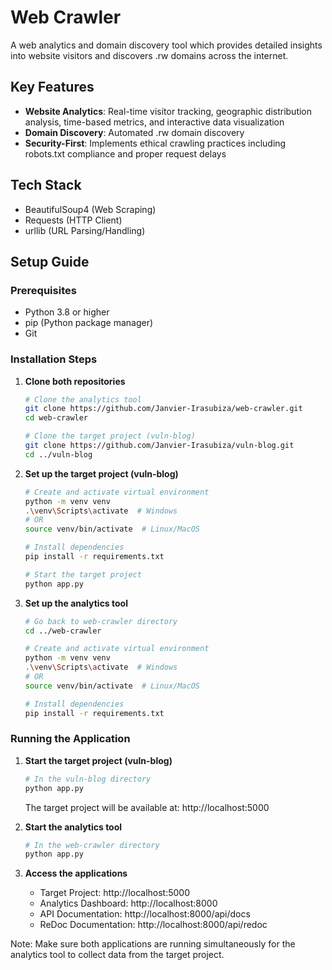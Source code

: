 # Web Crawler

A web analytics and domain discovery tool which provides detailed insights into website visitors and discovers .rw domains across the internet.

## Key Features

- **Website Analytics**: Real-time visitor tracking, geographic distribution analysis, time-based metrics, and interactive data visualization
- **Domain Discovery**: Automated .rw domain discovery
- **Security-First**: Implements ethical crawling practices including robots.txt compliance and proper request delays

## Tech Stack

- BeautifulSoup4 (Web Scraping)
- Requests (HTTP Client)
- urllib (URL Parsing/Handling)

## Setup Guide

### Prerequisites

- Python 3.8 or higher
- pip (Python package manager)
- Git

### Installation Steps

1. **Clone both repositories**
   ```bash
   # Clone the analytics tool
   git clone https://github.com/Janvier-Irasubiza/web-crawler.git
   cd web-crawler

   # Clone the target project (vuln-blog)
   git clone https://github.com/Janvier-Irasubiza/vuln-blog.git
   cd ../vuln-blog
   ```

2. **Set up the target project (vuln-blog)**
   ```bash
   # Create and activate virtual environment
   python -m venv venv
   .\venv\Scripts\activate  # Windows
   # OR
   source venv/bin/activate  # Linux/MacOS

   # Install dependencies
   pip install -r requirements.txt

   # Start the target project
   python app.py
   ```

3. **Set up the analytics tool**
   ```bash
   # Go back to web-crawler directory
   cd ../web-crawler

   # Create and activate virtual environment
   python -m venv venv
   .\venv\Scripts\activate  # Windows
   # OR
   source venv/bin/activate  # Linux/MacOS

   # Install dependencies
   pip install -r requirements.txt
   ```

### Running the Application

1. **Start the target project (vuln-blog)**
   ```bash
   # In the vuln-blog directory
   python app.py
   ```
   The target project will be available at: http://localhost:5000

2. **Start the analytics tool**
   ```bash
   # In the web-crawler directory
   python app.py
   ```

3. **Access the applications**
   - Target Project: http://localhost:5000
   - Analytics Dashboard: http://localhost:8000
   - API Documentation: http://localhost:8000/api/docs
   - ReDoc Documentation: http://localhost:8000/api/redoc

Note: Make sure both applications are running simultaneously for the analytics tool to collect data from the target project.
